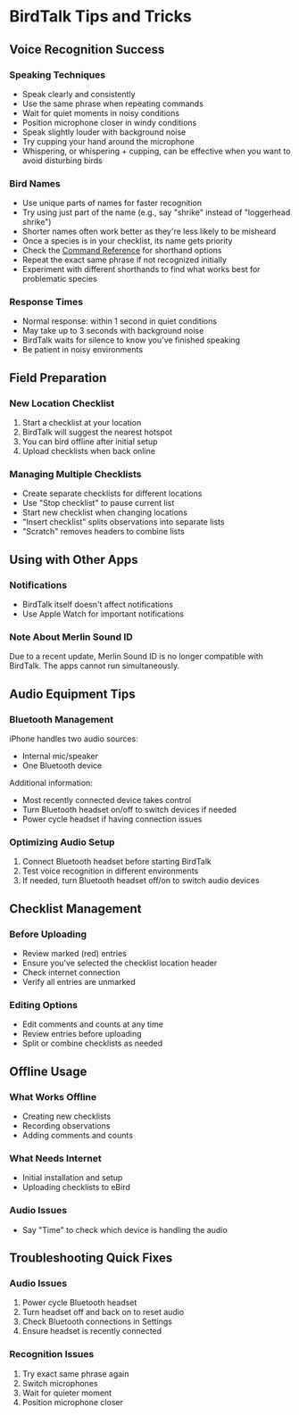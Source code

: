 # BirdTalk Tips and Tricks

## Voice Recognition Success

### Speaking Techniques

- Speak clearly and consistently
- Use the same phrase when repeating commands
- Wait for quiet moments in noisy conditions
- Position microphone closer in windy conditions
- Speak slightly louder with background noise
- Try cupping your hand around the microphone
- Whispering, or whispering + cupping, can be effective when you want to avoid disturbing birds

### Bird Names

- Use unique parts of names for faster recognition
- Try using just part of the name (e.g., say "shrike" instead of "loggerhead shrike")
- Shorter names often work better as they're less likely to be misheard
- Once a species is in your checklist, its name gets priority
- Check the [Command Reference](commands/reference.md) for shorthand options
- Repeat the exact same phrase if not recognized initially
- Experiment with different shorthands to find what works best for problematic species

### Response Times

- Normal response: within 1 second in quiet conditions
- May take up to 3 seconds with background noise
- BirdTalk waits for silence to know you've finished speaking
- Be patient in noisy environments

## Field Preparation

### New Location Checklist

1. Start a checklist at your location
2. BirdTalk will suggest the nearest hotspot
3. You can bird offline after initial setup
4. Upload checklists when back online

### Managing Multiple Checklists

- Create separate checklists for different locations
- Use "Stop checklist" to pause current list
- Start new checklist when changing locations
- "Insert checklist" splits observations into separate lists
- "Scratch" removes headers to combine lists

## Using with Other Apps

### Notifications

- BirdTalk itself doesn't affect notifications
- Use Apple Watch for important notifications

### Note About Merlin Sound ID

Due to a recent update, Merlin Sound ID is no longer compatible with BirdTalk. The apps cannot run simultaneously.

## Audio Equipment Tips

### Bluetooth Management

iPhone handles two audio sources:

- Internal mic/speaker
- One Bluetooth device

Additional information:

- Most recently connected device takes control
- Turn Bluetooth headset on/off to switch devices if needed
- Power cycle headset if having connection issues

### Optimizing Audio Setup

1. Connect Bluetooth headset before starting BirdTalk
2. Test voice recognition in different environments
3. If needed, turn Bluetooth headset off/on to switch audio devices

## Checklist Management

### Before Uploading

- Review marked (red) entries
- Ensure you've selected the checklist location header
- Check internet connection
- Verify all entries are unmarked

### Editing Options

- Edit comments and counts at any time
- Review entries before uploading
- Split or combine checklists as needed

## Offline Usage

### What Works Offline

- Creating new checklists
- Recording observations
- Adding comments and counts

### What Needs Internet

- Initial installation and setup
- Uploading checklists to eBird

### Audio Issues

- Say "Time" to check which device is handling the audio

## Troubleshooting Quick Fixes

### Audio Issues

1. Power cycle Bluetooth headset
2. Turn headset off and back on to reset audio
3. Check Bluetooth connections in Settings
4. Ensure headset is recently connected

### Recognition Issues

1. Try exact same phrase again
2. Switch microphones
3. Wait for quieter moment
4. Position microphone closer
